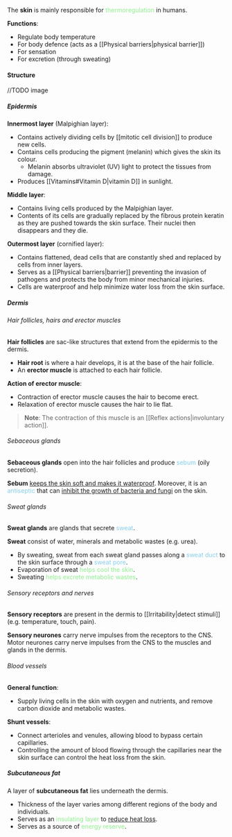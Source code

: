 The **skin** is mainly responsible for <span style="color: lightgreen">thermoregulation</span> in humans.

**Functions**:
- Regulate body temperature
- For body defence (acts as a [[Physical barriers|physical barrier]])
- For sensation
- For excretion (through sweating)

#### Structure
//TODO image

##### Epidermis
**Innermost layer** (Malpighian layer):
- Contains actively dividing cells by [[mitotic cell division]] to produce new cells.
- Contains cells producing the pigment (melanin) which gives the skin its colour.
	- Melanin absorbs ultraviolet (UV) light to protect the tissues from damage.
- Produces [[Vitamins#Vitamin D|vitamin D]] in sunlight.

**Middle layer**:
- Contains living cells produced by the Malpighian layer.
- Contents of its cells are gradually replaced by the fibrous protein keratin as they are pushed towards the skin surface. Their nuclei then disappears and they die.

**Outermost layer** (cornified layer):
- Contains flattened, dead cells that are constantly shed and replaced by cells from inner layers.
- Serves as a [[Physical barriers|barrier]] preventing the invasion of pathogens and protects the body from minor mechanical injuries.
- Cells are waterproof and help minimize water loss from the skin surface.

##### Dermis
###### Hair follicles, hairs and erector muscles
**Hair follicles** are sac-like structures that extend from the epidermis to the dermis.
- **Hair root** is where a hair develops, it is at the base of the hair follicle.
- An **erector muscle** is attached to each hair follicle.

**Action of erector muscle**:
- Contraction of erector muscle causes the hair to become erect.
- Relaxation of erector muscle causes the hair to lie flat.

> **Note**:
> The contraction of this muscle is an [[Reflex actions|involuntary action]].

###### Sebaceous glands
**Sebaceous glands** open into the hair follicles and produce <span style="color: skyblue">sebum</span> (oily secretion).

**Sebum** <u>keeps the skin soft and makes it waterproof</u>. Moreover, it is an <span style="color: skyblue">antiseptic</span> that can <u>inhibit the growth of bacteria and fungi</u> on the skin.

###### Sweat glands
**Sweat glands** are glands that secrete <span style="color: skyblue">sweat</span>.

**Sweat** consist of water, minerals and metabolic wastes (e.g. urea).
- By sweating, sweat from each sweat gland passes along a <span style="color: skyblue">sweat duct</span> to the skin surface through a <span style="color: skyblue">sweat pore</span>.
- Evaporation of sweat <span style="color: lightgreen">helps cool the skin</span>.
- Sweating <span style="color: lightgreen">helps excrete metabolic wastes</span>.

###### Sensory receptors and nerves
**Sensory receptors** are present in the dermis to [[Irritability|detect stimuli]] (e.g. temperature, touch, pain).

**Sensory neurones** carry nerve impulses from the receptors to the CNS. Motor neurones carry nerve impulses from the CNS to the muscles and glands in the dermis.

###### Blood vessels
**General function**:
- Supply living cells in the skin with oxygen and nutrients, and remove carbon dioxide and metabolic wastes.

**Shunt vessels**:
- Connect arterioles and venules, allowing blood to bypass certain capillaries.
- Controlling the amount of blood flowing through the capillaries near the skin surface can control the heat loss from the skin.

##### Subcutaneous fat
A layer of **subcutaneous fat** lies underneath the dermis.
- Thickness of the layer varies among different regions of the body and individuals.
- Serves as an <span style="color: lightgreen">insulating layer</span> to <u>reduce heat loss</u>.
- Serves as a source of <span style="color: lightgreen">energy reserve</span>.
